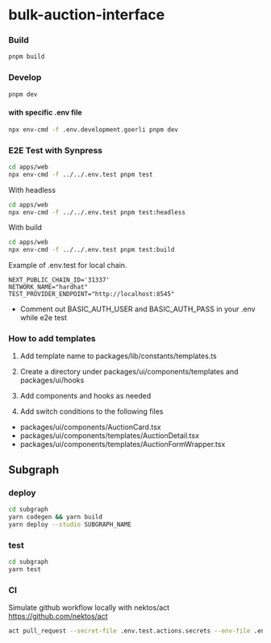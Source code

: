 # bulk-auction-interface

### Build

```bash
pnpm build
```

### Develop

```bash
pnpm dev
```

#### with specific .env file

```bash
npx env-cmd -f .env.development.goerli pnpm dev
```

### E2E Test with Synpress

```bash
cd apps/web
npx env-cmd -f ../../.env.test pnpm test
```

With headless

```bash
cd apps/web
npx env-cmd -f ../../.env.test pnpm test:headless
```

With build

```bash
cd apps/web
npx env-cmd -f ../../.env.test pnpm test:build
```

Example of .env.test for local chain.

```
NEXT_PUBLIC_CHAIN_ID='31337'
NETWORK_NAME="hardhat"
TEST_PROVIDER_ENDPOINT="http://localhost:8545"
```

- Comment out BASIC_AUTH_USER and BASIC_AUTH_PASS in your .env while e2e test

### How to add templates

1. Add template name to packages/lib/constants/templates.ts

2. Create a directory under packages/ui/components/templates and packages/ui/hooks

3. Add components and hooks as needed

4. Add switch conditions to the following files

- packages/ui/components/AuctionCard.tsx
- packages/ui/components/templates/AuctionDetail.tsx
- packages/ui/components/templates/AuctionFormWrapper.tsx

## Subgraph

### deploy

```bash
cd subgraph
yarn codegen && yarn build
yarn deploy --studio SUBGRAPH_NAME
```

### test

```bash
cd subgraph
yarn test
```

### CI

Simulate github workflow locally with nektos/act
https://github.com/nektos/act

```bash
act pull_request --secret-file .env.test.actions.secrets --env-file .env.test.actions --artifact-server-path /PATH/TO/ARTIFACTS/ --artifact-server-addr $(ipconfig getifaddr en0)
```
